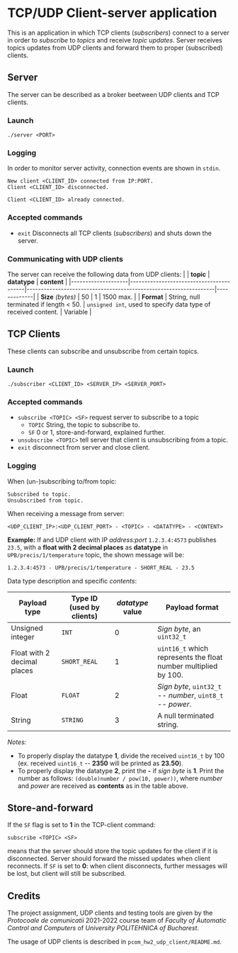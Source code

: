# TCP/UDP Client-server application
This is an application in which TCP clients (*subscribers*) connect to a
server in order to *subscribe* to *topics* and receive *topic updates*. Server
receives topics updates from UDP clients and forward them to proper (subscribed)
clients.

## Server
The server can be described as a broker beetween UDP clients and TCP clients.

### Launch
```
./server <PORT>
```

### Logging
In order to monitor server activity, connection events are shown in ``stdin``.

```
New client <CLIENT_ID> connected from IP:PORT.
Client <CLIENT_ID> disconnected.

Client <CLIENT_ID> already connected.
```
### Accepted commands
* ``exit`` Disconnects all TCP clients (*subscribers*) and shuts down the server.

### Communicating with UDP clients
The server can receive the following data from UDP clients:
|                    | **topic**                               | **datatype**                                                     | **content** |
|--------------------|-----------------------------------------|------------------------------------------------------------------|-------------|
| **Size** *(bytes)* | 50                                      | 1                                                                | 1500 max.   |
| **Format**         | String, null terminated if length < 50. | ``unsigned int``, used to specify data type of received content. | Variable    |

## TCP Clients
These clients can subscribe and unsubscribe from certain topics.
### Launch
```
./subscriber <CLIENT_ID> <SERVER_IP> <SERVER_PORT>
```

### Accepted commands
* ``subscribe <TOPIC> <SF>`` request server to subscribe to a topic
    * ``TOPIC`` String, the topic to subscribe to.
    * ``SF`` 0 or 1, store-and-forward, explained further.
* ``unsubscribe <TOPIC>`` tell server that client is unsubscribing from a topic.
* ``exit`` disconnect from server and close client.

### Logging
When (un-)subscribing to/from topic:
```
Subscribed to topic.
Unsubscribed from topic.
```
When receiving a message from server:
```
<UDP_CLIENT_IP>:<UDP_CLIENT_PORT> - <TOPIC> - <DATATYPE> - <CONTENT>
```

**Example:** If and UDP client with IP *address:port* ``1.2.3.4:4573`` publishes
``23.5``, with a **float with 2 decimal places** as **datatype** in
``UPB/precis/1/temperature`` topic, the shown message will be:
```
1.2.3.4:4573 - UPB/precis/1/temperature - SHORT_REAL - 23.5
```
Data type description and specific *contents*:

| **Payload type**            | **Type ID** (used by clients) | ***datatype*** **value** | **Payload format**                                                |
|-----------------------------|-------------------------------|--------------------------|-------------------------------------------------------------------|
| Unsigned integer            | ``INT``                       | 0                        | *Sign byte*, an ``uint32_t``                                      |
| Float with 2 decimal places | ``SHORT_REAL``                | 1                        | ``uint16_t`` which represents the float number multiplied by 100. |
| Float                       | ``FLOAT``                     | 2                        | *Sign byte*, ``uint32_t`` -- *number*, ``uint8_t`` -- *power*.        |
| String                      | ``STRING``                    | 3                        | A null terminated string.                                         |

*Notes:*
* To properly display the datatype **1**, divide the received ``uint16_t``
by 100 (ex. received ``uint16_t`` -- **2350** will be printed as **23.50**).
* To properly display the datatype **2**, print the **-** if *sign byte* is **1**. Print the number as follows: ``(double)number / pow(10, power))``, where
*number* and *power* are received as **contents** as in the table above.

## Store-and-forward
If the ``SF`` flag is set to **1** in the TCP-client command:
```
subscribe <TOPIC> <SF>
```

means that the server should store the topic updates for the client if it is
disconnected. Server should forward the missed updates when client reconnects.
If ``SF`` is set to **0**: when client disconnects, further messages will be lost,
but client will still be subscribed.

## Credits
The project assignment, UDP clients and testing tools are given by the *Protocoale de comunicatii* 2021-2022 course team of *Faculty of Automatic Control and Computers* of *University POLITEHNICA of Bucharest*.

The usage of UDP clients is described in ``pcom_hw2_udp_client/README.md``.
